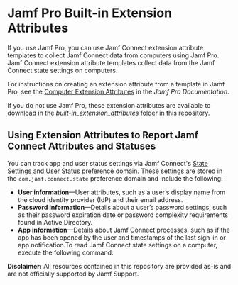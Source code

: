 # Jamf Pro Built-in Extension Attributes

If you use Jamf Pro, you can use Jamf Connect extension attribute templates to collect Jamf Connect data from computers using Jamf Pro. Jamf Connect extension attribute templates collect data from the Jamf Connect state settings on computers.

For instructions on creating an extension attribute from a template in Jamf Pro, see the [Computer Extension Attributes](https://docs.jamf.com/jamf-pro/documentation/Computer_Extension_Attributes.html) in the _Jamf Pro Documentation_.

If you do not use Jamf Pro, these extension attributes are available to download in the _built-in_extension_attributes_ folder in this repository.

## Using Extension Attributes to Report Jamf Connect Attributes and Statuses

You can track app and user status settings via Jamf Connect's [State Settings and User Status](https://docs.jamf.com/jamf-connect/documentation/State_Settings_and_User_Status.html) preference domain. These settings are stored in the `com.jamf.connect.state` preference domain and include the following:

- **User information**—User attributes, such as a user’s display name from the cloud identity provider (IdP) and their email address.
- **Password information**—Details about a user’s password settings, such as their password expiration date or password complexity requirements found in Active Directory.
- **App information**—Details about Jamf Connect processes, such as if the app has been opened by the user and timestamps of the last sign-in or app notification.To read Jamf Connect state settings on a computer, execute the following command:

**Disclaimer:** All resources contained in this repository are provided as-is and are not officially supported by Jamf Support.
